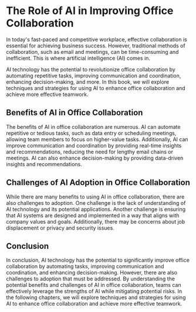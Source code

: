 The Role of AI in Improving Office Collaboration
=========================================================================

In today's fast-paced and competitive workplace, effective collaboration is essential for achieving business success. However, traditional methods of collaboration, such as email and meetings, can be time-consuming and inefficient. This is where artificial intelligence (AI) comes in.

AI technology has the potential to revolutionize office collaboration by automating repetitive tasks, improving communication and coordination, enhancing decision-making, and more. In this book, we will explore techniques and strategies for using AI to enhance office collaboration and achieve more effective teamwork.

Benefits of AI in Office Collaboration
--------------------------------------

The benefits of AI in office collaboration are numerous. AI can automate repetitive or tedious tasks, such as data entry or scheduling meetings, allowing team members to focus on higher-value tasks. Additionally, AI can improve communication and coordination by providing real-time insights and recommendations, reducing the need for lengthy email chains or meetings. AI can also enhance decision-making by providing data-driven insights and recommendations.

Challenges of AI Adoption in Office Collaboration
-------------------------------------------------

While there are many benefits to using AI in office collaboration, there are also challenges to adoption. One challenge is the lack of understanding of AI technology and its potential applications. Another challenge is ensuring that AI systems are designed and implemented in a way that aligns with company values and goals. Additionally, there may be concerns about job displacement or privacy and security issues.

Conclusion
----------

In conclusion, AI technology has the potential to significantly improve office collaboration by automating tasks, improving communication and coordination, and enhancing decision-making. However, there are also challenges to adoption that must be addressed. By understanding the potential benefits and challenges of AI in office collaboration, teams can effectively leverage the strengths of AI while mitigating potential risks. In the following chapters, we will explore techniques and strategies for using AI to enhance office collaboration and achieve more effective teamwork.

